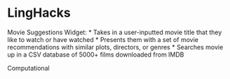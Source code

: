 # LingHacks
Movie Suggestions Widget:
    * Takes in a user-inputted movie title that they like to watch or have watched
    * Presents them with a set of movie recommendations with similar plots, directors, or genres
    * Searches movie up in a CSV database of 5000+ films downloaded from IMDB

Computational 

